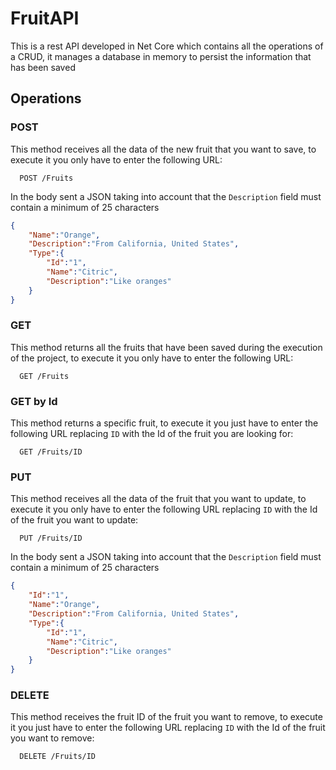 # FruitAPI

This is a rest API developed in Net Core which contains all the operations of a CRUD, it manages a database in memory to persist the information that has been saved

## Operations

### POST
This method receives all the data of the new fruit that you want to save, to execute it you only have to enter the following URL:

```http
  POST /Fruits
```

In the body sent a JSON taking into account that the `Description` field must contain a minimum of 25 characters

```json
{
    "Name":"Orange",
    "Description":"From California, United States",
    "Type":{
        "Id":"1",
        "Name":"Citric",
        "Description":"Like oranges"
    }
}
```


### GET

This method returns all the fruits that have been saved during the execution of the project, to execute it you only have to enter the following URL:

```http
  GET /Fruits
```

### GET by Id

This method returns a specific fruit, to execute it you just have to enter the following URL replacing `ID` with the Id of the fruit you are looking for:

```http
  GET /Fruits/ID
```


### PUT

This method receives all the data of the fruit that you want to update, to execute it you only have to enter the following URL replacing `ID` with the Id of the fruit you want to update:

```http
  PUT /Fruits/ID
```

In the body sent a JSON taking into account that the `Description` field must contain a minimum of 25 characters

```json
{
    "Id":"1",
    "Name":"Orange",
    "Description":"From California, United States",
    "Type":{
        "Id":"1",
        "Name":"Citric",
        "Description":"Like oranges"
    }
}
```

### DELETE

This method receives the fruit ID of the fruit you want to remove, to execute it you just have to enter the following URL replacing `ID` with the Id of the fruit you want to remove:

```http
  DELETE /Fruits/ID
```
